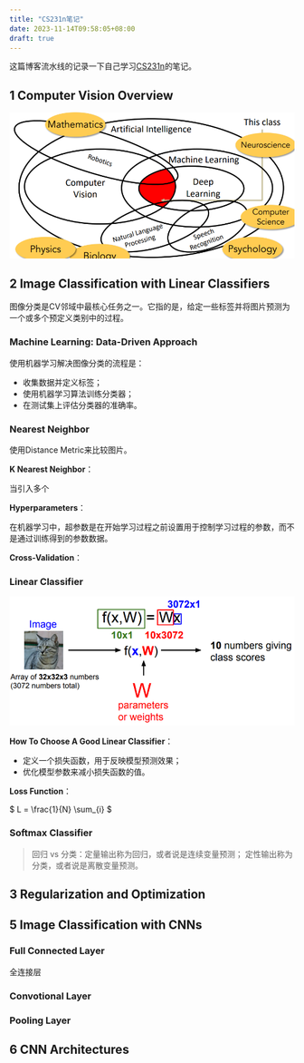 ```yaml
---
title: "CS231n笔记"
date: 2023-11-14T09:58:05+08:00
draft: true
---
```


这篇博客流水线的记录一下自己学习[CS231n](http://cs231n.stanford.edu/schedule.html)的笔记。

## 1 Computer Vision Overview

![](./cv_overview.PNG)


## 2 Image Classification with Linear Classifiers

图像分类是CV邻域中最核心任务之一。它指的是，给定一些标签并将图片预测为一个或多个预定义类别中的过程。

### Machine Learning: Data-Driven Approach

使用机器学习解决图像分类的流程是：

- 收集数据并定义标签；
- 使用机器学习算法训练分类器；
- 在测试集上评估分类器的准确率。

### Nearest Neighbor

使用Distance Metric来比较图片。

**K Nearest Neighbor**：

当引入多个

**Hyperparameters**：

在机器学习中，超参数是在开始学习过程之前设置用于控制学习过程的参数，而不是通过训练得到的参数数据。

**Cross-Validation**：

### Linear Classifier

![图2 线性分类器](./linear_model.PNG)

**How To Choose A Good Linear Classifier**：

- 定义一个损失函数，用于反映模型预测效果；
- 优化模型参数来减小损失函数的值。

**Loss Function**：

$
L = \frac{1}{N} \sum_{i}
$

### Softmax Classifier

> 回归 vs 分类：定量输出称为回归，或者说是连续变量预测； 定性输出称为分类，或者说是离散变量预测。


## 3 Regularization and Optimization


## 5 Image Classification with CNNs

### Full Connected Layer

全连接层

### Convotional Layer

### Pooling Layer

## 6 CNN Architectures
